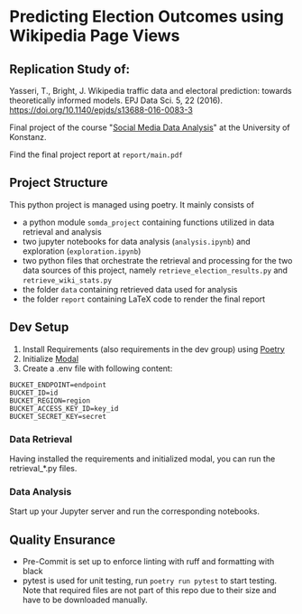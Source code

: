 # Predicting Election Outcomes using Wikipedia Page Views

## Replication Study of:
Yasseri, T., Bright, J. Wikipedia traffic data and electoral prediction: towards theoretically informed models. EPJ Data Sci. 5, 22 (2016). https://doi.org/10.1140/epjds/s13688-016-0083-3

Final project of the course "[Social Media Data Analysis](https://github.com/dgarcia-eu/SocialMediaDataAnalysis)" at the University of Konstanz.

Find the final project report at `report/main.pdf`

## Project Structure
This python project is managed using poetry. It mainly consists of 
- a python module `somda_project` containing functions utilized in data retrieval and analysis
- two jupyter notebooks for data analysis (`analysis.ipynb`) and exploration (`exploration.ipynb`) 
- two python files that orchestrate the retrieval and processing for the two data sources of this project, namely `retrieve_election_results.py` and `retrieve_wiki_stats.py`
- the folder `data` containing retrieved data used for analysis
- the folder `report` containing LaTeX code to render the final report

## Dev Setup
1. Install Requirements (also requirements in the dev group) using [Poetry](https://python-poetry.org/)
2. Initialize [Modal](https://modal.com/)
3. Create a .env file with following content:
```
BUCKET_ENDPOINT=endpoint
BUCKET_ID=id
BUCKET_REGION=region
BUCKET_ACCESS_KEY_ID=key_id
BUCKET_SECRET_KEY=secret
```

### Data Retrieval
Having installed the requirements and initialized modal, you can run the retrieval_*.py files. 

### Data Analysis
Start up your Jupyter server and run the corresponding notebooks.

## Quality Ensurance
- Pre-Commit is set up to enforce linting with ruff and formatting with black
- pytest is used for unit testing, run `poetry run pytest` to start testing. Note that required files are not part of this repo due to their size and have to be downloaded manually.





